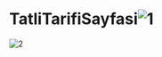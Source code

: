 # TatliTarifiSayfasi![1](https://user-images.githubusercontent.com/96121254/231745346-e040f3d2-7bcc-43db-b90d-61b49b32d411.jpg)
![2](https://user-images.githubusercontent.com/96121254/231745519-1e1ff631-bad6-49e1-91c3-8f4177feeff9.jpg)
